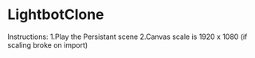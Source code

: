 # LightbotClone

Instructions:
  1.Play the Persistant scene
  2.Canvas scale is 1920 x 1080 (if scaling broke on import)
